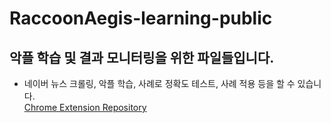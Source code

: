 # RaccoonAegis-learning-public
## 악플 학습 및 결과 모니터링을 위한 파일들입니다.
- 네이버 뉴스 크롤링, 악플 학습, 사례로 정확도 테스트, 사례 적용 등을 할 수 있습니다.<br>
[Chrome Extension Repository](https://github.com/lostin185/RaccoonAegis-client-public/blob/master/README.md)
